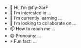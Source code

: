 - 👋 Hi, I’m @fly-XarF
- 👀 I’m interested in ...
- 🌱 I’m currently learning ...
- 💞️ I’m looking to collaborate on ...
- 📫 How to reach me ...
- 😄 Pronouns: ...
- ⚡ Fun fact: ...

<!---
fly-XarF/fly-XarF is a ✨ special ✨ repository because its `README.md` (this file) appears on your GitHub profile.
You can click the Preview link to take a look at your changes.
--->
